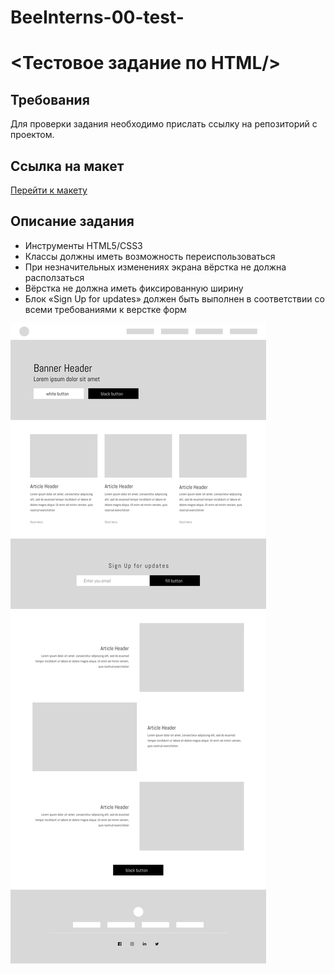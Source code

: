 # BeeInterns-00-test-
# &lt;Тестовое задание по HTML/> 

## Требования 

Для проверки задания необходимо прислать ссылку на репозиторий с проектом.  

## Ссылка на макет 
<u>Перейти к [макету](https://www.figma.com/file/2P0LoSQImwZMpSQ21X0cis/BeeInterns%3AHTML%3ACSS?node-id=0%3A1)</u>


## Описание задания 

- Инструменты HTML5/CSS3 
- Классы должны иметь возможность переиспользоваться 
- При незначительных изменениях экрана вёрстка не должна расползаться 
- Вёрстка не должна иметь фиксированную ширину 
- Блок «Sign Up for updates» должен быть выполнен в соответствии со всеми требованиями к верстке форм

![Макет](BeeInterns_HTML_CSS.png)  
